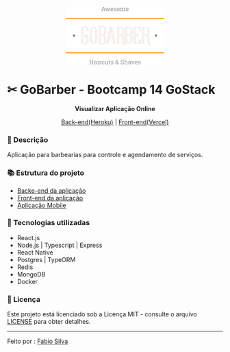 <p align="center"><img src="./assets/logo.png"/></p>

# ✂ GoBarber - Bootcamp 14 GoStack

<p align="center"><b>Visualizar Aplicação Online</b></p>
<p align="center">
  <a href="#">Back-end(Heroku)</a> | <a href="#">Front-end(Vercel)</a>
</p>

### 📕 Descrição 

Aplicação para barbearias para controle e agendamento de serviços.

### 📚 Estrutura do projeto

- [Backe-end da aplicação](https://github.com/fabiosilvaweb/gobarber_api)
- [Front-end da aplicação](./gobarber_web)
- [Aplicação Mobile](./gorbarber_app)


### 🚀 Tecnologias utilizadas

- React.js
- Node.js | Typescript | Express
- React Native
- Postgres | TypeORM
- Redis
- MongoDB
- Docker

### 📃 Licença
Este projeto está licenciado sob a Licença MIT - consulte o arquivo [LICENSE](./LICENSE) para obter detalhes.

---
Feito por : [Fabio Silva](https://fabiosilvaweb.com)
